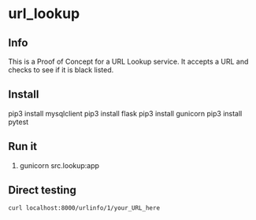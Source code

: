 # url_lookup

## Info
This is a Proof of Concept for a URL Lookup service. It accepts a URL and checks
to see if it is black listed.

## Install
pip3 install mysqlclient
pip3 install flask
pip3 install gunicorn
pip3 install pytest

## Run it
1. gunicorn src.lookup:app

## Direct testing
`curl localhost:8000/urlinfo/1/your_URL_here`

